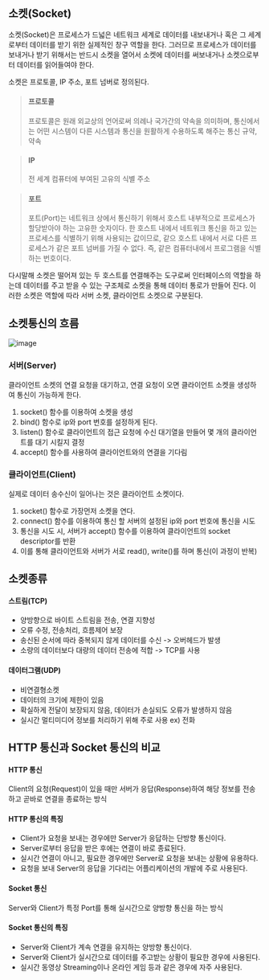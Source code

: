 ## **소켓(Socket)**
소켓(Socket)은 프로세스가 드넓은 네트워크 세계로 데이터를 내보내거나 혹은 그 세계로부터 데이터를 받기 위한 실제적인 창구 역할을 한다. 그러므로 프로세스가 데이터를 보내거나 받기 위해서는 반드시 소켓을 열어서 소켓에 데이터를 써보내거나 소켓으로부터 데이터를 읽어들여야 한다.

소켓은 프로토콜, IP 주소, 포트 넘버로 정의된다.

> #### **프로토콜**
> 프로토콜은 원래 외교상의 언어로써 의례나 국가간의 약속을 의미하며, 통신에서는 어떤 시스템이 다른 시스템과 통신을 원활하게 수용하도록 해주는 통신 규약, 약속

> #### **IP**
> 전 세계 컴퓨터에 부여된 고유의 식별 주소

> #### **포트**
> 포트(Port)는 네트워크 상에서 통신하기 위해서 호스트 내부적으로 프로세스가 할당받아야 하는 고유한 숫자이다. 한 호스트 내에서 네트워크 통신을 하고 있는 프로세스를 식별하기 위해 사용되는 값이므로, 같으 호스트 내에서 서로 다른 프로세스가 같은 포트 넘버를 가질 수 없다. 즉, 같은 컴퓨터내에서 프로그램을 식별하는 번호이다.

다시말해 소켓은 떨어져 있는 두 호스트를 연결해주는 도구로써 인터페이스의 역할을 하는데 데이터를 주고 받을 수 있는 구조체로 소켓을 통해 데이터 통로가 만들어 진다. 이러한 소켓은 역할에 따라 서버 소켓, 클라이언트 소켓으로 구분된다.

## **소켓통신의 흐름**
![image](https://velog.velcdn.com/images/newdana01/post/817b8ba8-4428-4e66-8128-7c01b554f8ff/image.png)

### **서버(Server)**
클라이언트 소켓의 연결 요청을 대기하고, 연결 요청이 오면 클라이언트 소켓을 생성하여 통신이 가능하게 한다.

1. socket() 함수를 이용하여 소켓을 생성
2. bind() 함수로 ip와 port 번호를 설정하게 된다.
3. listen() 함수로 클라이언트의 접근 요청에 수신 대기열을 만들어 몇 개의 클라이언트를 대기 시킬지 결정
4. accept() 함수를 사용하여 클라이언트와의 연결을 기다림

### **클라이언트(Client)**
실제로 데이터 송수신이 일어나는 것은 클라이언트 소켓이다.

1. socket() 함수로 가장먼저 소켓을 연다.
2. connect() 함수를 이용하여 통신 할 서버의 설정된 ip와 port 번호에 통신을 시도
3. 통신을 시도 시, 서버가 accept() 함수를 이용하여 클라이언트의 socket descriptor를 반환
4. 이를 통해 클라이언트와 서버가 서로 read(), write()를 하며 통신(이 과정이 반복)

## **소켓종류**

#### **스트림(TCP)**
+ 양방향으로 바이트 스트림을 전송, 연결 지향성
+ 오류 수정, 전송처리, 흐름제어 보장
+ 송신된 순서에 따라 중복되지 않게 데이터를 수신 -> 오버헤드가 발생
+ 소량의 데이터보다 대량의 데이터 전송에 적합 -> TCP를 사용

#### **데이터그램(UDP)**
+ 비연결형소켓
+ 데이터의 크기에 제한이 있음
+ 확실하게 전달이 보장되지 않음, 데이터가 손실되도 오류가 발생하지 않음
+ 실시간 멀티미디어 정보를 처리하기 위해 주로 사용 ex) 전화

## **HTTP 통신과 Socket 통신의 비교**

#### **HTTP 통신**
Client의 요청(Request)이 있을 때만 서버가 응답(Response)하여 해당 정보를 전송하고 곧바로 연결을 종료하는 방식

#### **HTTP 통신의 특징**
+ Client가 요청을 보내는 경우에만 Server가 응답하는 단방향 통신이다.
+ Server로부터 응답을 받은 후에는 연결이 바로 종료된다.
+ 실시간 연결이 아니고, 필요한 경우에만 Server로 요청을 보내는 상황에 유용하다.
+ 요청을 보내 Server의 응답을 기다리는 어플리케이션의 개발에 주로 사용된다.

#### **Socket 통신**
Server와 Client가 특정 Port를 통해 실시간으로 양방향 통신을 하는 방식

#### **Socket 통신의 특징**
+ Server와 Client가 계속 연결을 유지하는 양방향 통신이다.
+ Server와 Client가 실시간으로 데이터를 주고받는 상황이 필요한 경우에 사용된다.
+ 실시간 동영상 Streaming이나 온라인 게임 등과 같은 경우에 자주 사용된다.